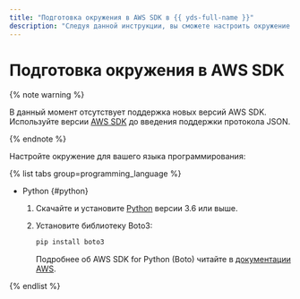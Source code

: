 ```yaml
---
title: "Подготовка окружения в AWS SDK в {{ yds-full-name }}"
description: "Следуя данной инструкции, вы сможете настроить окружение для вашего языка программирования." 
---
```


# Подготовка окружения в AWS SDK

{% note warning %}

В данный момент отсутствует поддержка новых версий AWS SDK. Используйте версии [AWS SDK](https://docs.aws.amazon.com/AWSSimpleQueueService/latest/SQSDeveloperGuide/sqs-json-faqs.html#json-protocol-getting-started) до введения поддержки протокола JSON.

{% endnote %}

Настройте окружение для вашего языка программирования:

{% list tabs group=programming_language %}

- Python {#python}

  1. Скачайте и установите [Python](https://www.python.org/downloads/) версии 3.6 или выше.
  1. Установите библиотеку Boto3:

     ```bash
     pip install boto3
     ```

     Подробнее об AWS SDK for Python (Boto) читайте в [документации AWS](https://aws.amazon.com/ru/sdk-for-python/).

{% endlist %}